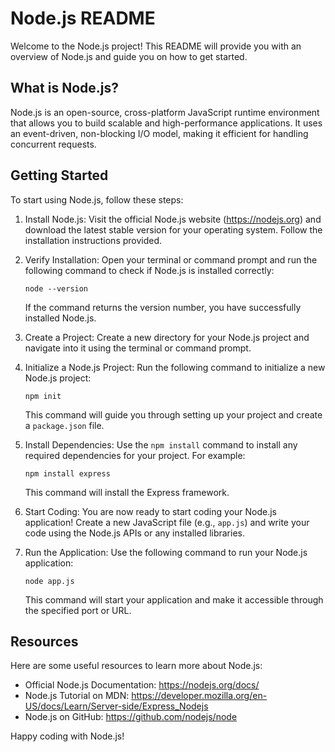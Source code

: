 # Node.js README

Welcome to the Node.js project! This README will provide you with an overview of Node.js and guide you on how to get started.

## What is Node.js?

Node.js is an open-source, cross-platform JavaScript runtime environment that allows you to build scalable and high-performance applications. It uses an event-driven, non-blocking I/O model, making it efficient for handling concurrent requests.

## Getting Started

To start using Node.js, follow these steps:

1. Install Node.js: Visit the official Node.js website (https://nodejs.org) and download the latest stable version for your operating system. Follow the installation instructions provided.

2. Verify Installation: Open your terminal or command prompt and run the following command to check if Node.js is installed correctly:

    ```
    node --version
    ```

    If the command returns the version number, you have successfully installed Node.js.

3. Create a Project: Create a new directory for your Node.js project and navigate into it using the terminal or command prompt.

4. Initialize a Node.js Project: Run the following command to initialize a new Node.js project:

    ```
    npm init
    ```

    This command will guide you through setting up your project and create a `package.json` file.

5. Install Dependencies: Use the `npm install` command to install any required dependencies for your project. For example:

    ```
    npm install express
    ```

    This command will install the Express framework.

6. Start Coding: You are now ready to start coding your Node.js application! Create a new JavaScript file (e.g., `app.js`) and write your code using the Node.js APIs or any installed libraries.

7. Run the Application: Use the following command to run your Node.js application:

    ```
    node app.js
    ```

    This command will start your application and make it accessible through the specified port or URL.

## Resources

Here are some useful resources to learn more about Node.js:

- Official Node.js Documentation: https://nodejs.org/docs/
- Node.js Tutorial on MDN: https://developer.mozilla.org/en-US/docs/Learn/Server-side/Express_Nodejs
- Node.js on GitHub: https://github.com/nodejs/node

Happy coding with Node.js!
